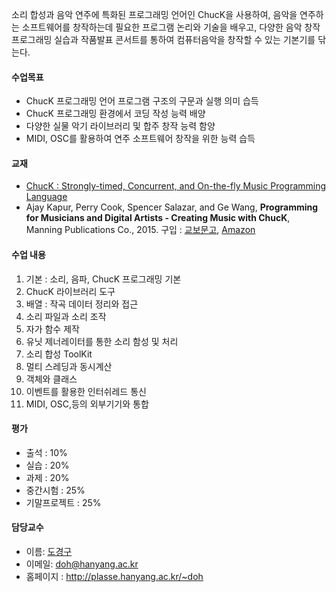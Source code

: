 소리 합성과 음악 연주에 특화된 프로그래밍 언어인 ChucK을 사용하여, 음악을 연주하는 소프트웨어를 창작하는데 필요한 프로그램 논리와 기술을 배우고, 
다양한 음악 창작 프로그래밍 실습과 작품발표 콘서트를 통하여 컴퓨터음악을 창작할 수 있는 기본기를 닦는다. 

#### 수업목표
- ChucK 프로그래밍 언어 프로그램 구조의 구문과 실행 의미 습득
- ChucK 프로그래밍 환경에서 코딩 작성 능력 배양
- 다양한 실물 악기 라이브러리 및 합주 창작 능력 함양
- MIDI, OSC를 활용하여 연주 소프트웨어 창작을 위한 능력 습득

#### 교재
- [ChucK : Strongly-timed, Concurrent, and On-the-fly Music Programming Language](https://chuck.cs.princeton.edu/)
- Ajay Kapur, Perry Cook, Spencer Salazar, and Ge Wang, **Programming for Musicians and Digital Artists - Creating Music with ChucK**, Manning Publications Co., 2015. 구입 : [교보문고](http://www.kyobobook.co.kr/product/detailViewEng.laf?ejkGb=BNT&mallGb=ENG&barcode=9781617291708&orderClick=LAG&Kc=), [Amazon](https://www.amazon.com/Programming-Musicians-Digital-Artists-Creating/dp/1617291706/)

#### 수업 내용
1. 기본 : 소리, 음파, ChucK 프로그래밍 기본
2. ChucK 라이브러리 도구
3. 배열 : 작곡 데이터 정리와 접근
4. 소리 파일과 소리 조작
5. 자가 함수 제작
6. 유닛 제너레이터를 통한 소리 함성 및 처리
7. 소리 합성 ToolKit
8. 멀티 스레딩과 동시계산 
9. 객체와 클래스
10. 이벤트를 활용한 인터쉬레드 통신
11. MIDI, OSC,등의 외부기기와 통합 

#### 평가
- 출석 : 10%
- 실습 : 20%
- 과제 : 20%
- 중간시험 : 25%
- 기말프로젝트 : 25%

#### 담당교수
- 이름: [도경구](http://softopians.github.io/doggzone)
- 이메일: doh@hanyang.ac.kr
- 홈페이지 : http://plasse.hanyang.ac.kr/~doh

